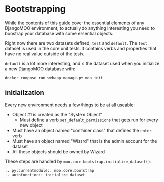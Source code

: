 # Bootstrapping

While the contents of this guide cover the essential elements of any DjangoMOO environment, to
actually do anything interesting you need to boostrap your database with some essential objects.

Right now there are two datasets defined, `test` and `default`. The `test` dataset is used in the
core unit tests. It contains verbs and properties that have no real value outside of the tests.

`default` is a lot more interesting, and is the dataset used when you initialize a new DjangoMOO
database with:

    docker compose run webapp manage.py moo_init

## Initialization

Every new environment needs a few things to be at all useable:

* Object #1 is created as the "System Object"
  * Must define a verb `set_default_permissions` that gets run for every new object
* Must have an object named "container class" that defines the `enter` verb
* Must have an object named "Wizard" that is the admin account for the dataset
* All these objects should be owned by Wizard

These steps are handled by `moo.core.bootstrap.initialize_dataset()`:

```{eval-rst}
.. py:currentmodule:: moo.core.bootstrap
.. autofunction:: initialize_dataset
```
